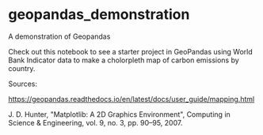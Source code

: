 # geopandas_demonstration
A demonstration of Geopandas

Check out this notebook to see a starter project in GeoPandas using World Bank Indicator data to make a cholorpleth map of carbon emissions by country.

Sources: 

https://geopandas.readthedocs.io/en/latest/docs/user_guide/mapping.html

J. D. Hunter, "Matplotlib: A 2D Graphics Environment", Computing in Science & Engineering, vol. 9, no. 3, pp. 90–95, 2007.
